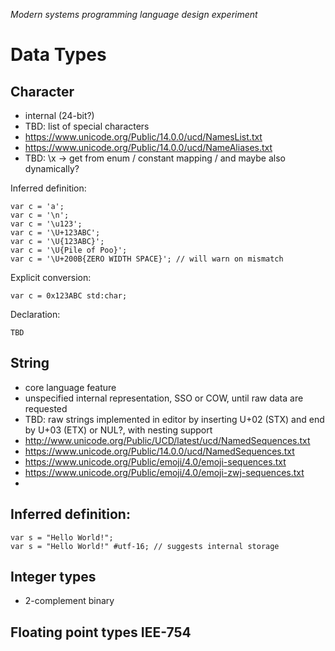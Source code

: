 ﻿*Modern systems programming language design experiment*
# Data Types



## Character

* internal (24-bit?)
* TBD: list of special characters
* https://www.unicode.org/Public/14.0.0/ucd/NamesList.txt
* https://www.unicode.org/Public/14.0.0/ucd/NameAliases.txt
* TBD: \x -> get from enum / constant mapping / and maybe also dynamically?

Inferred definition:

    var c = 'a';
    var c = '\n';
    var c = '\u123';
    var c = '\U+123ABC';
    var c = '\U{123ABC}';
    var c = '\U{Pile of Poo}';
    var c = '\U+200B{ZERO WIDTH SPACE}'; // will warn on mismatch

Explicit conversion:

    var c = 0x123ABC std:char;

Declaration:

    TBD

## String

* core language feature
* unspecified internal representation, SSO or COW, until raw data are requested
* TBD: raw strings implemented in editor by inserting U+02 (STX) and end by U+03 (ETX) or NUL?, with nesting support
* http://www.unicode.org/Public/UCD/latest/ucd/NamedSequences.txt
* https://www.unicode.org/Public/14.0.0/ucd/NamedSequences.txt
* https://www.unicode.org/Public/emoji/4.0/emoji-sequences.txt
* https://www.unicode.org/Public/emoji/4.0/emoji-zwj-sequences.txt
* 

## Inferred definition:

    var s = "Hello World!";
    var s = "Hello World!" #utf-16; // suggests internal storage

## Integer types

* 2-complement binary



## Floating point types IEE-754





